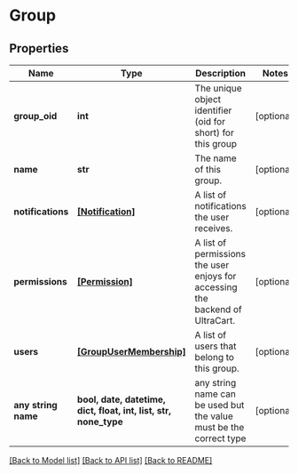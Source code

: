 # Group


## Properties
Name | Type | Description | Notes
------------ | ------------- | ------------- | -------------
**group_oid** | **int** | The unique object identifier (oid for short) for this group | [optional] 
**name** | **str** | The name of this group. | [optional] 
**notifications** | [**[Notification]**](Notification.md) | A list of notifications the user receives. | [optional] 
**permissions** | [**[Permission]**](Permission.md) | A list of permissions the user enjoys for accessing the backend of UltraCart. | [optional] 
**users** | [**[GroupUserMembership]**](GroupUserMembership.md) | A list of users that belong to this group. | [optional] 
**any string name** | **bool, date, datetime, dict, float, int, list, str, none_type** | any string name can be used but the value must be the correct type | [optional]

[[Back to Model list]](../README.md#documentation-for-models) [[Back to API list]](../README.md#documentation-for-api-endpoints) [[Back to README]](../README.md)


